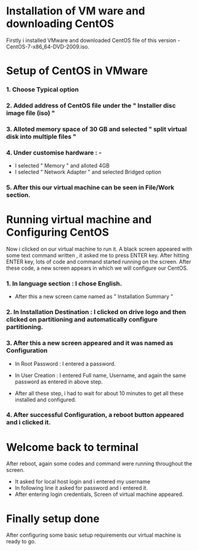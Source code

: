 
# Installation of VM ware and downloading CentOS

Firstly i installed VMware and downloaded CentOS file of this version - CentOS-7-x86_64-DVD-2009.iso.
  
# Setup of CentOS in VMware

### 1. Choose Typical option
### 2. Added address of CentOS file under the " Installer disc image file (iso) "
### 3. Alloted memory space of 30 GB and selected " split virtual disk into multiple files "
### 4. Under customise hardware : - 
  - I selected " Memory " and alloted 4GB 
  - I selected " Network Adapter " and selected Bridged option
### 5. After this our virtual machine can be seen in File/Work section.


# Running virtual machine and Configuring CentOS

Now i clicked on our virtual machine to run it. A black screen appeared with some text command written , it asked me to press ENTER key. After hitting ENTER key, lots of code and command started running on the screen. After these code, a new screen appears in which we will configure our CentOS.

### 1. In language section : I chose English.
- After this a new screen came named as " Installation Summary "
### 2. In Installation Destination : I clicked on drive logo and then clicked on partitioning and automatically configure partitioning.

### 3. After this a new screen appeared and it was named as Configuration
- In Root Password : I entered a password.
- In User Creation : I entered Full name, Username, and again the same password as entered in above step.

- After all these step, i had to wait for about 10 minutes to get all these installed and configured.
### 4. After successful Configuration, a reboot button appeared and i clicked it.

# Welcome back to terminal
 After reboot, again some codes and command were running throughout the screen.

- It asked for local host login and i entered my username 
- In following line it asked for password and i entered it.
- After entering login credentials, Screen of virtual machine appeared.

# Finally setup done 
 After configuring some basic setup requirements our virtual machine is ready to go. 
